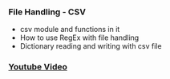 ### File Handling - CSV

* csv module and functions in it
* How to use RegEx with file handling
* Dictionary reading and writing with csv file

### [Youtube Video](https://youtu.be/4fGCk2Uxv-0)
